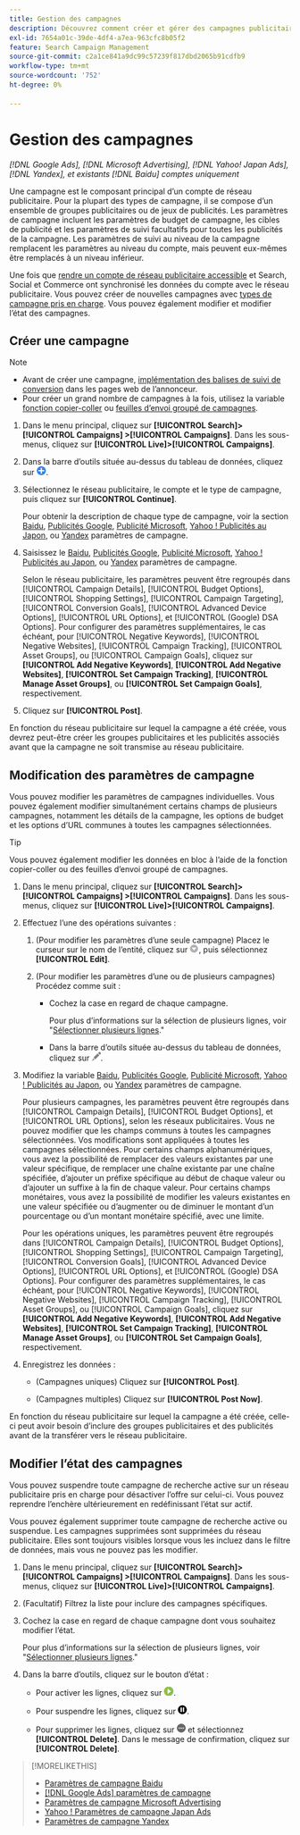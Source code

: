 ```yaml
---
title: Gestion des campagnes
description: Découvrez comment créer et gérer des campagnes publicitaires.
exl-id: 7654a01c-39de-4df4-a7ea-963cfc8b05f2
feature: Search Campaign Management
source-git-commit: c2a1ce841a9dc99c57239f817dbd2065b91cdfb9
workflow-type: tm+mt
source-wordcount: '752'
ht-degree: 0%

---
```


# Gestion des campagnes

*[!DNL Google Ads], [!DNL Microsoft Advertising], [!DNL Yahoo! Japan Ads], [!DNL Yandex], et existants [!DNL Baidu] comptes uniquement*

Une campagne est le composant principal d’un compte de réseau publicitaire. Pour la plupart des types de campagne, il se compose d’un ensemble de groupes publicitaires ou de jeux de publicités. Les paramètres de campagne incluent les paramètres de budget de campagne, les cibles de publicité et les paramètres de suivi facultatifs pour toutes les publicités de la campagne. Les paramètres de suivi au niveau de la campagne remplacent les paramètres au niveau du compte, mais peuvent eux-mêmes être remplacés à un niveau inférieur.

Une fois que [rendre un compte de réseau publicitaire accessible](/help/search-social-commerce/campaign-management/accounts/ad-network-account-manage.md) et Search, Social et Commerce ont synchronisé les données du compte avec le réseau publicitaire. Vous pouvez créer de nouvelles campagnes avec [types de campagne pris en charge](/help/search-social-commerce/introduction/supported-inventory.md). Vous pouvez également modifier et modifier l’état des campagnes.

## Créer une campagne

>[!NOTE]
>
>* Avant de créer une campagne, [implémentation des balises de suivi de conversion](/help/search-social-commerce/tracking/conversion-tracking-about.md) dans les pages web de l’annonceur.
>* Pour créer un grand nombre de campagnes à la fois, utilisez la variable [fonction copier-coller](/help/search-social-commerce/campaign-management/campaigns/copy-paste.md) ou [feuilles d’envoi groupé de campagnes](/help/search-social-commerce/campaign-management/bulksheets/bulksheet-about.md).

1. Dans le menu principal, cliquez sur **[!UICONTROL Search]> [!UICONTROL Campaigns] >[!UICONTROL Campaigns]**. Dans les sous-menus, cliquez sur **[!UICONTROL Live]>[!UICONTROL Campaigns]**.

1. Dans la barre d’outils située au-dessus du tableau de données, cliquez sur ![Créer](/help/search-social-commerce/assets/add.png "Créer").

1. Sélectionnez le réseau publicitaire, le compte et le type de campagne, puis cliquez sur **[!UICONTROL Continue]**.

   Pour obtenir la description de chaque type de campagne, voir la section [Baidu](/help/search-social-commerce/campaign-management/campaigns/campaign-settings-baidu.md), [Publicités Google](/help/search-social-commerce/campaign-management/campaigns/campaign-settings-google.md), [Publicité Microsoft](/help/search-social-commerce/campaign-management/campaigns/campaign-settings-microsoft.md), [Yahoo ! Publicités au Japon](/help/search-social-commerce/campaign-management/campaigns/campaign-settings-yahoo-japan.md), ou [Yandex](/help/search-social-commerce/campaign-management/campaigns/campaign-settings-yandex.md) paramètres de campagne.

1. Saisissez le [Baidu](/help/search-social-commerce/campaign-management/campaigns/campaign-settings-baidu.md), [Publicités Google](/help/search-social-commerce/campaign-management/campaigns/campaign-settings-google.md), [Publicité Microsoft](/help/search-social-commerce/campaign-management/campaigns/campaign-settings-microsoft.md), [Yahoo ! Publicités au Japon](/help/search-social-commerce/campaign-management/campaigns/campaign-settings-yahoo-japan.md), ou [Yandex](/help/search-social-commerce/campaign-management/campaigns/campaign-settings-yandex.md) paramètres de campagne.

   Selon le réseau publicitaire, les paramètres peuvent être regroupés dans [!UICONTROL Campaign Details], [!UICONTROL Budget Options], [!UICONTROL Shopping Settings], [!UICONTROL Campaign Targeting], [!UICONTROL Conversion Goals], [!UICONTROL Advanced Device Options], [!UICONTROL URL Options], et [!UICONTROL (Google) DSA Options]. Pour configurer des paramètres supplémentaires, le cas échéant, pour [!UICONTROL Negative Keywords], [!UICONTROL Negative Websites], [!UICONTROL Campaign Tracking], [!UICONTROL Asset Groups], ou [!UICONTROL Campaign Goals], cliquez sur **[!UICONTROL Add Negative Keywords]**, **[!UICONTROL Add Negative Websites]**, **[!UICONTROL Set Campaign Tracking]**, **[!UICONTROL Manage Asset Groups]**, ou **[!UICONTROL Set Campaign Goals]**, respectivement.

1. Cliquez sur **[!UICONTROL Post]**.

En fonction du réseau publicitaire sur lequel la campagne a été créée, vous devrez peut-être créer les groupes publicitaires et les publicités associés avant que la campagne ne soit transmise au réseau publicitaire.

## Modification des paramètres de campagne

Vous pouvez modifier les paramètres de campagnes individuelles. Vous pouvez également modifier simultanément certains champs de plusieurs campagnes, notamment les détails de la campagne, les options de budget et les options d’URL communes à toutes les campagnes sélectionnées.

>[!TIP]
>
>Vous pouvez également modifier les données en bloc à l’aide de la fonction copier-coller ou des feuilles d’envoi groupé de campagnes.

1. Dans le menu principal, cliquez sur **[!UICONTROL Search]> [!UICONTROL Campaigns] >[!UICONTROL Campaigns]**. Dans les sous-menus, cliquez sur **[!UICONTROL Live]>[!UICONTROL Campaigns]**.

1. Effectuez l’une des opérations suivantes :

   1. (Pour modifier les paramètres d’une seule campagne) Placez le curseur sur le nom de l’entité, cliquez sur ![Icône Menu](/help/search-social-commerce/assets/arrow-dropdown-menu.png "Icône Menu"), puis sélectionnez **[!UICONTROL Edit]**.

   1. (Pour modifier les paramètres d’une ou de plusieurs campagnes) Procédez comme suit :

      * Cochez la case en regard de chaque campagne.

        Pour plus d’informations sur la sélection de plusieurs lignes, voir &quot;[Sélectionner plusieurs lignes](/help/search-social-commerce/common-tasks/navigation-editing-selection/multiple-rows-select.md).&quot;

      * Dans la barre d’outils située au-dessus du tableau de données, cliquez sur ![Modifier](/help/search-social-commerce/assets/edit.png "Modifier").

1. Modifiez la variable [Baidu](/help/search-social-commerce/campaign-management/campaigns/campaign-settings-baidu.md), [Publicités Google](/help/search-social-commerce/campaign-management/campaigns/campaign-settings-google.md), [Publicité Microsoft](/help/search-social-commerce/campaign-management/campaigns/campaign-settings-microsoft.md), [Yahoo ! Publicités au Japon](/help/search-social-commerce/campaign-management/campaigns/campaign-settings-yahoo-japan.md), ou [Yandex](/help/search-social-commerce/campaign-management/campaigns/campaign-settings-yandex.md) paramètres de campagne.

   Pour plusieurs campagnes, les paramètres peuvent être regroupés dans [!UICONTROL Campaign Details], [!UICONTROL Budget Options], et [!UICONTROL URL Options], selon les réseaux publicitaires. Vous ne pouvez modifier que les champs communs à toutes les campagnes sélectionnées. Vos modifications sont appliquées à toutes les campagnes sélectionnées. Pour certains champs alphanumériques, vous avez la possibilité de remplacer des valeurs existantes par une valeur spécifique, de remplacer une chaîne existante par une chaîne spécifiée, d’ajouter un préfixe spécifique au début de chaque valeur ou d’ajouter un suffixe à la fin de chaque valeur. Pour certains champs monétaires, vous avez la possibilité de modifier les valeurs existantes en une valeur spécifiée ou d’augmenter ou de diminuer le montant d’un pourcentage ou d’un montant monétaire spécifié, avec une limite.

   Pour les opérations uniques, les paramètres peuvent être regroupés dans [!UICONTROL Campaign Details], [!UICONTROL Budget Options], [!UICONTROL Shopping Settings], [!UICONTROL Campaign Targeting], [!UICONTROL Conversion Goals], [!UICONTROL Advanced Device Options], [!UICONTROL URL Options], et [!UICONTROL (Google) DSA Options]. Pour configurer des paramètres supplémentaires, le cas échéant, pour [!UICONTROL Negative Keywords], [!UICONTROL Negative Websites], [!UICONTROL Campaign Tracking], [!UICONTROL Asset Groups], ou [!UICONTROL Campaign Goals], cliquez sur **[!UICONTROL Add Negative Keywords]**, **[!UICONTROL Add Negative Websites]**, **[!UICONTROL Set Campaign Tracking]**, **[!UICONTROL Manage Asset Groups]**, ou **[!UICONTROL Set Campaign Goals]**, respectivement.

1. Enregistrez les données :

   * (Campagnes uniques) Cliquez sur **[!UICONTROL Post]**.

   * (Campagnes multiples) Cliquez sur **[!UICONTROL Post Now]**.

En fonction du réseau publicitaire sur lequel la campagne a été créée, celle-ci peut avoir besoin d’inclure des groupes publicitaires et des publicités avant de la transférer vers le réseau publicitaire.

## Modifier l’état des campagnes

Vous pouvez suspendre toute campagne de recherche active sur un réseau publicitaire pris en charge pour désactiver l’offre sur celui-ci. Vous pouvez reprendre l’enchère ultérieurement en redéfinissant l’état sur actif.

Vous pouvez également supprimer toute campagne de recherche active ou suspendue. Les campagnes supprimées sont supprimées du réseau publicitaire. Elles sont toujours visibles lorsque vous les incluez dans le filtre de données, mais vous ne pouvez pas les modifier.

1. Dans le menu principal, cliquez sur **[!UICONTROL Search]> [!UICONTROL Campaigns] >[!UICONTROL Campaigns]**. Dans les sous-menus, cliquez sur **[!UICONTROL Live]>[!UICONTROL Campaigns]**.

1. (Facultatif) Filtrez la liste pour inclure des campagnes spécifiques.

1. Cochez la case en regard de chaque campagne dont vous souhaitez modifier l’état.

   Pour plus d’informations sur la sélection de plusieurs lignes, voir &quot;[Sélectionner plusieurs lignes](/help/search-social-commerce/common-tasks/navigation-editing-selection/multiple-rows-select.md).&quot;

1. Dans la barre d’outils, cliquez sur le bouton d’état :

   * Pour activer les lignes, cliquez sur ![Activer](/help/search-social-commerce/assets/activate.png "Activer").

   * Pour suspendre les lignes, cliquez sur ![Pause](/help/search-social-commerce/assets/pause.png "Pause").

   * Pour supprimer les lignes, cliquez sur ![Plus](/help/search-social-commerce/assets/more.png "Plus") et sélectionnez **[!UICONTROL Delete]**. Dans le message de confirmation, cliquez sur **[!UICONTROL Delete]**.

>[!MORELIKETHIS]
>
>* [Paramètres de campagne Baidu](/help/search-social-commerce/campaign-management/campaigns/campaign-settings-baidu.md)
>* [[!DNL Google Ads] paramètres de campagne](/help/search-social-commerce/campaign-management/campaigns/campaign-settings-google.md)
>* [Paramètres de campagne Microsoft Advertising](/help/search-social-commerce/campaign-management/campaigns/campaign-settings-microsoft.md)
>* [Yahoo ! Paramètres de campagne Japan Ads](/help/search-social-commerce/campaign-management/campaigns/campaign-settings-yahoo-japan.md)
>* [Paramètres de campagne Yandex](/help/search-social-commerce/campaign-management/campaigns/campaign-settings-yandex.md)
